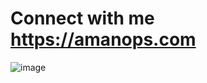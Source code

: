 # Connect with me https://amanops.com

![image](https://github.com/user-attachments/assets/601ff19d-8d86-440c-82e4-bd8cb8f0c22e)

